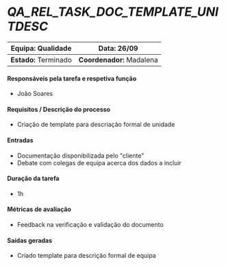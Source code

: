 # **_QA_REL_TASK_DOC_TEMPLATE_UNITDESC_**

| **Equipa:** Qualidade | **Data:** 26/09 
| ------ | ------ | 
| **Estado:** Terminado|  **Coordenador:** Madalena|

#### **Responsáveis pela tarefa e respetiva função**
* João Soares
 
#### **Requisitos / Descrição do processo**
* Criação de template para descriação formal de unidade

#### **Entradas**
* Documentação disponibilizada pelo "cliente"
* Debate com colegas de equipa acerca dos dados a incluir

#### **Duração da tarefa**
* 1h

#### **Métricas de avaliação**
* Feedback na verificação e validação do documento

#### **Saídas geradas**
* Criado template para descrição formal de equipa